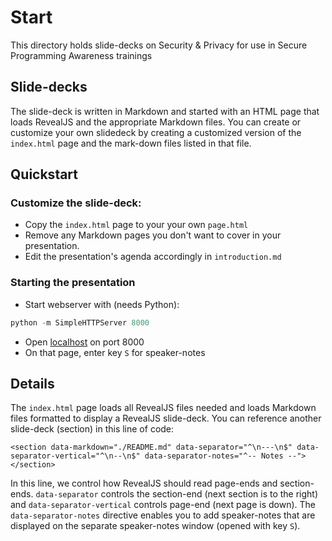 # Start

This directory holds slide-decks on Security & Privacy for use in Secure Programming Awareness trainings


## Slide-decks

The slide-deck is written in Markdown and started with an HTML page that loads RevealJS and the appropriate Markdown files.
You can create or customize your own slidedeck by creating a customized version of the ```index.html``` page and the mark-down files listed in that file.

## Quickstart

### Customize the slide-deck:

* Copy the ```index.html``` page to your your own ```page.html```
* Remove any Markdown pages you don't want to cover in your presentation.
* Edit the presentation's agenda accordingly in ```introduction.md```

### Starting the presentation

* Start webserver with (needs Python):

```python
python -m SimpleHTTPServer 8000
```

* Open [localhost](http://localhost:8000) on port 8000
* On that page, enter key ```S``` for speaker-notes

## Details

The ```index.html``` page loads all RevealJS files needed and loads Markdown files formatted to display a RevealJS slide-deck.
You can reference another slide-deck (section) in this line of code:

```$html
<section data-markdown="./README.md" data-separator="^\n---\n$" data-separator-vertical="^\n--\n$" data-separator-notes="^-- Notes --"></section>
```

In this line, we control how RevealJS should read page-ends and section-ends. ```data-separator``` controls the section-end (next section is to the right) and ```data-separator-vertical``` controls page-end (next page is down). The ```data-separator-notes``` directive enables you to add speaker-notes that are displayed on the separate speaker-notes window (opened with key ```S```).

